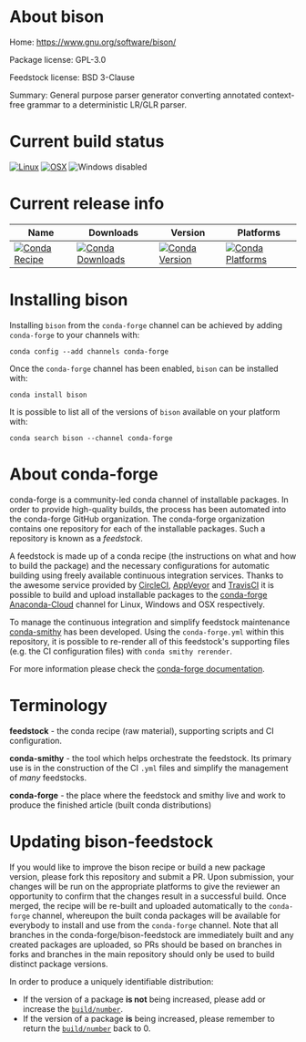 About bison
===========

Home: https://www.gnu.org/software/bison/

Package license: GPL-3.0

Feedstock license: BSD 3-Clause

Summary: General purpose parser generator converting annotated context-free grammar to a deterministic LR/GLR parser.



Current build status
====================

[![Linux](https://img.shields.io/circleci/project/github/conda-forge/bison-feedstock/master.svg?label=Linux)](https://circleci.com/gh/conda-forge/bison-feedstock)
[![OSX](https://img.shields.io/travis/conda-forge/bison-feedstock/master.svg?label=macOS)](https://travis-ci.org/conda-forge/bison-feedstock)
![Windows disabled](https://img.shields.io/badge/Windows-disabled-lightgrey.svg)

Current release info
====================

| Name | Downloads | Version | Platforms |
| --- | --- | --- | --- |
| [![Conda Recipe](https://img.shields.io/badge/recipe-bison-green.svg)](https://anaconda.org/conda-forge/bison) | [![Conda Downloads](https://img.shields.io/conda/dn/conda-forge/bison.svg)](https://anaconda.org/conda-forge/bison) | [![Conda Version](https://img.shields.io/conda/vn/conda-forge/bison.svg)](https://anaconda.org/conda-forge/bison) | [![Conda Platforms](https://img.shields.io/conda/pn/conda-forge/bison.svg)](https://anaconda.org/conda-forge/bison) |

Installing bison
================

Installing `bison` from the `conda-forge` channel can be achieved by adding `conda-forge` to your channels with:

```
conda config --add channels conda-forge
```

Once the `conda-forge` channel has been enabled, `bison` can be installed with:

```
conda install bison
```

It is possible to list all of the versions of `bison` available on your platform with:

```
conda search bison --channel conda-forge
```


About conda-forge
=================

conda-forge is a community-led conda channel of installable packages.
In order to provide high-quality builds, the process has been automated into the
conda-forge GitHub organization. The conda-forge organization contains one repository
for each of the installable packages. Such a repository is known as a *feedstock*.

A feedstock is made up of a conda recipe (the instructions on what and how to build
the package) and the necessary configurations for automatic building using freely
available continuous integration services. Thanks to the awesome service provided by
[CircleCI](https://circleci.com/), [AppVeyor](http://www.appveyor.com/)
and [TravisCI](https://travis-ci.org/) it is possible to build and upload installable
packages to the [conda-forge](https://anaconda.org/conda-forge)
[Anaconda-Cloud](http://docs.anaconda.org/) channel for Linux, Windows and OSX respectively.

To manage the continuous integration and simplify feedstock maintenance
[conda-smithy](http://github.com/conda-forge/conda-smithy) has been developed.
Using the ``conda-forge.yml`` within this repository, it is possible to re-render all of
this feedstock's supporting files (e.g. the CI configuration files) with ``conda smithy rerender``.

For more information please check the [conda-forge documentation](https://conda-forge.org/docs/).

Terminology
===========

**feedstock** - the conda recipe (raw material), supporting scripts and CI configuration.

**conda-smithy** - the tool which helps orchestrate the feedstock.
                   Its primary use is in the construction of the CI ``.yml`` files
                   and simplify the management of *many* feedstocks.

**conda-forge** - the place where the feedstock and smithy live and work to
                  produce the finished article (built conda distributions)


Updating bison-feedstock
========================

If you would like to improve the bison recipe or build a new
package version, please fork this repository and submit a PR. Upon submission,
your changes will be run on the appropriate platforms to give the reviewer an
opportunity to confirm that the changes result in a successful build. Once
merged, the recipe will be re-built and uploaded automatically to the
`conda-forge` channel, whereupon the built conda packages will be available for
everybody to install and use from the `conda-forge` channel.
Note that all branches in the conda-forge/bison-feedstock are
immediately built and any created packages are uploaded, so PRs should be based
on branches in forks and branches in the main repository should only be used to
build distinct package versions.

In order to produce a uniquely identifiable distribution:
 * If the version of a package **is not** being increased, please add or increase
   the [``build/number``](http://conda.pydata.org/docs/building/meta-yaml.html#build-number-and-string).
 * If the version of a package **is** being increased, please remember to return
   the [``build/number``](http://conda.pydata.org/docs/building/meta-yaml.html#build-number-and-string)
   back to 0.